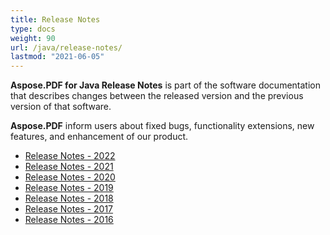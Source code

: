 ```yaml
---
title: Release Notes 
type: docs
weight: 90
url: /java/release-notes/
lastmod: "2021-06-05"
---
```


**Aspose.PDF for Java Release Notes** is part of the software documentation that describes changes between the released version and the previous version of that software.

**Aspose.PDF** inform users about fixed bugs, functionality extensions, new features, and enhancement of our product.

- [Release Notes - 2022](/pdf/java/release-notes-2022/)
- [Release Notes - 2021](/pdf/java/release-notes-2021/)
- [Release Notes - 2020](/pdf/java/release-notes-2020/)
- [Release Notes - 2019](/pdf/java/release-notes-2019/)
- [Release Notes - 2018](/pdf/java/release-notes-2018/)
- [Release Notes - 2017](/pdf/java/release-notes-2017/)
- [Release Notes - 2016](/pdf/java/release-notes-2016/)
